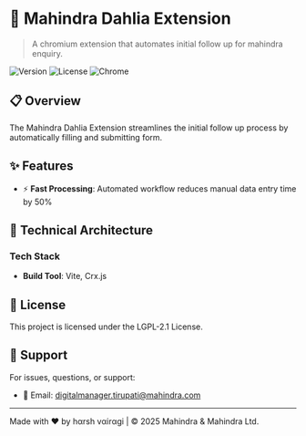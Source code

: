 # 🌸 Mahindra Dahlia Extension

> A chromium extension that automates initial follow up for mahindra enquiry.

![Version](https://img.shields.io/badge/version-1.0.0-blue.svg)
![License](https://img.shields.io/badge/license-LGPL-green.svg)
![Chrome](https://img.shields.io/badge/chromium-extension-orange.svg)

## 📋 Overview

The Mahindra Dahlia Extension streamlines the initial follow up process by automatically filling and submitting form.

## ✨ Features

- ⚡ **Fast Processing**: Automated workflow reduces manual data entry time by 50%

## 🔧 Technical Architecture

### Tech Stack
- **Build Tool**: Vite, Crx.js

## 📝 License

This project is licensed under the LGPL-2.1 License.

## 👥 Support

For issues, questions, or support:
- 📧 Email: digitalmanager.tirupati@mahindra.com

---

Made with ❤️ by hαrsh vαirαgi | © 2025 Mahindra & Mahindra Ltd.
